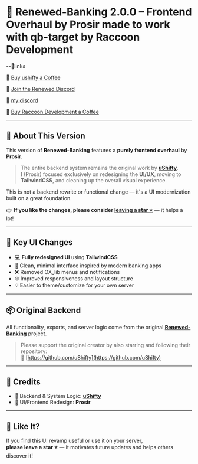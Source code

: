 # 💸 Renewed-Banking 2.0.0 – Frontend Overhaul by Prosir made to work with qb-target by Raccoon Development
--🔗links

🔗 [Buy ushifty a Coffee](https://ko-fi.com/ushifty)  

🔗 [Join the Renewed Discord](https://discord.gg/P3RMrbwA8n)

🔗 [my discord](http://dsc.gg/raccoondevelopment)

🔗 [Buy Raccoon Development a Coffee](https://ko-fi.com/raccoondevelopment)

---

## 🎨 About This Version

This version of **Renewed-Banking** features a **purely frontend overhaul** by **Prosir**.

> The entire backend system remains the original work by [**uShifty**](https://github.com/uShifty).  
> I (Prosir) focused exclusively on redesigning the **UI/UX**, moving to **TailwindCSS**, and cleaning up the overall visual experience.

This is not a backend rewrite or functional change — it's a UI modernization built on a great foundation.

👉 **If you like the changes, please consider [leaving a star ⭐](https://github.com/YourRepoHere)** — it helps a lot!

---

## 🎯 Key UI Changes

- 💻 **Fully redesigned UI** using **TailwindCSS**
- 🧼 Clean, minimal interface inspired by modern banking apps
- ❌ Removed OX_lib menus and notifications
- 🌐 Improved responsiveness and layout structure
- 💡 Easier to theme/customize for your own server

---

## 📦 Original Backend

All functionality, exports, and server logic come from the original [**Renewed-Banking**](https://github.com/uShifty) project.

> Please support the original creator by also starring and following their repository:  
> 🔗 [https://github.com/uShifty](https://github.com/uShifty)

---

## 🤝 Credits

- 💾 Backend & System Logic: [**uShifty**](https://github.com/uShifty)
- 🎨 UI/Frontend Redesign: **Prosir**


---

## 🌟 Like It?

If you find this UI revamp useful or use it on your server,  
**please leave a star ⭐** — it motivates future updates and helps others discover it!

